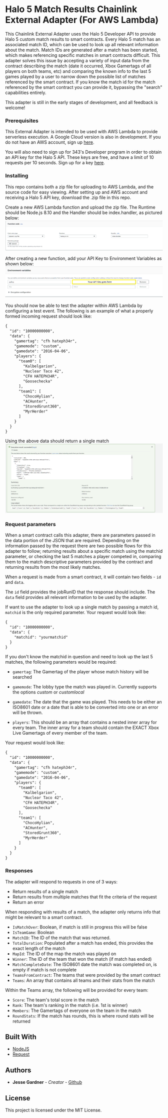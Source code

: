 # Halo 5 Match Results Chainlink External Adapter (For AWS Lambda)

This Chainlink External Adapter uses the Halo 5 Developer API to provide Halo 5 custom match results to smart contracts. Every Halo 5 match has an associated match ID, which can be used to look up all relevant information about the match. Match IDs are generated after a match has been started, which makes referencing specific matches in smart contracts difficult. This adapter solves this issue by accepting a variety of input data from the contract describing the match (date it occurred, Xbox Gamertags of all players on both teams, etc) and comparing the known info to the last 5 games played by a user to narrow down the possible list of matches referenced by the smart contract. If you know the match id for the match referenced by the smart contract you can provide it, bypassing the "search" capabilities entirely.

This adapter is still in the early stages of development, and all feedback is welcome!


### Prerequisites

This External Adapter is intended to be used with AWS Lambda to provide serverless execution. A Google Cloud version is also in development. If you do not have an AWS account, sign up [here](https://aws.amazon.com/).

You will also need to sign up for 343's Developer program in order to obtain an API key for the Halo 5 API. These keys are free, and have a limit of 10 requests per 10 seconds. Sign up for a key [here](https://developer.haloapi.com/).

### Installing
This repo contains both a zip file for uploading to AWS Lambda, and the source code for easy viewing. After setting up and AWS account and receiving a Halo 5 API key, download the .zip file in this repo.


Create a new AWS Lambda function and upload the zip file. The Runtime should be Node.js 8.10 and the Handler should be index.handler, as pictured below:
![Create new function](./images/upload.PNG)



After creating a new function, add your API Key to Environment Variables as shown below:
![Environment Variables](./images/env.PNG)


You should now be able to test the adapter within AWS Lambda by configuring a test event. The following is an example of what a properly formed incoming request should look like:

```
{
  "id": "10000000000",
  "data": {
    "gamertag": "cfh hateph34r",
    "gamemode": "custom",
    "gamedate": "2016-04-06",
    "players": {
      "team0": [
        "Kalbelgarion",
        "Nuclear Taco 42",
        "CFH HATEPH34R",
        "Goosechecka"
      ],
      "team1": [
        "ChocoHylian",
        "ACHunter",
        "StoredGrunt360",
        "MyrHerder"
      ]
    }
  }
}
```


Using the above data should return a single match
![Test External Adapter](./images/testing.PNG)


### Request parameters
When a smart contract calls this adapter, there are parameters passed in the data portion of the JSON that are required. Depending on the information passed by the request there are two possible flows for this adapter to follow; returning results about a specific match using the matchid parameter, or checking the last 5 matches a player competed in, comparing them to the match descriptive parameters provided by the contract and returning results from the most likely matches.

When a request is made from a smart contract, it will contain two fields - `id` and `data`.

The `id` field provides the jobRunID that the response should include.
The `data` field provides all relevant information to be used by the adapter.

If want to use the adapter to look up a single match by passing a match id, `matchid` is the only required parameter. Your request would look like:
```
{
  "id": "10000000000",
  "data": {
    "matchid": "yourmatchid"
  }
}
```

If you don't know the matchid in question and need to look up the last 5 matches, the following parameters would be required:

- `gamertag`: The Gamertag of the player whose match history will be searched

- `gamemode`: The lobby type the match was played in. Currently supports the options *custom* or *customlocal*

- `gamedate`: The date that the game was played. This needs to be either an ISO8601 date or a date that is able to be converted into one or an error will be thrown.

- `players`: This should be an array that contains a nested inner array for every team. The inner array for a team should contain the EXACT Xbox Live Gamertags of every member of the team.

Your request would look like:
```
{
  "id": "10000000000",
  "data": {
    "gamertag": "cfh hateph34r",
    "gamemode": "custom",
    "gamedate": "2016-04-06",
    "players": {
      "team0": [
        "Kalbelgarion",
        "Nuclear Taco 42",
        "CFH HATEPH34R",
        "Goosechecka"
      ],
      "team1": [
        "ChocoHylian",
        "ACHunter",
        "StoredGrunt360",
        "MyrHerder"
      ]
    }
  }
}
```

### Responses

The adapter will respond to requests in one of 3 ways:

- Return results of a single match
- Return results from multiple matches that fit the criteria of the request
- Return an error

When responding with results of a match, the adapter only returns info that might be relevant to a smart contract.

- `IsMatchOver`: Boolean, if match is still in progress this will be false
- `IsTeamGame`: Boolean
- `MatchID`: The ID of the match that was returned.
- `TotalDuration`: Populated after a match has ended, this provides the exact length of the match
- `MapId`: The ID of the map the match was played on
- `Winner`: The ID of the team that won the match (if match has ended)
- `MatchCompleteDate`: The ISO8601 date the match was completed on, is empty if match is not complete
- `TeamsFromContract`: The teams that were provided by the smart contract
- `Teams`: An array that contains all teams and their stats from the match

Within the Teams array, the following will be provided for every team:
- `Score`: The team's total score in the match
- `Rank`: The team's ranking in the match (i.e. 1st is winner)
- `Members`: The Gamertags of everyone on the team in the match
- `RoundStats`: If the match has rounds, this is where round stats will be returned

## Built With

* [NodeJS](https://nodejs.org/en/)
* [Request](https://github.com/request/request)


## Authors

* **Jesse Gardner** - *Creator* - [Github](https://github.com/hateph34r)

## License

This project is licensed under the MIT License.
